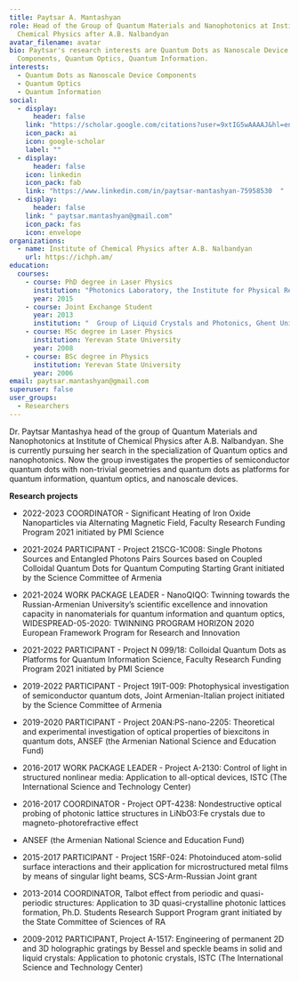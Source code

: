 ```yaml
---
title: Paytsar A. Mantashyan
role: Head of the Group of Quantum Materials and Nanophotonics at Institute of
  Chemical Physics after A.B. Nalbandyan
avatar_filename: avatar
bio: Paytsar's research interests are Quantum Dots as Nanoscale Device
  Components, Quantum Optics, Quantum Information.
interests:
  - Quantum Dots as Nanoscale Device Components
  - Quantum Optics
  - Quantum Information
social:
  - display:
      header: false
    link: "https://scholar.google.com/citations?user=9xtIG5wAAAAJ&hl=en "
    icon_pack: ai
    icon: google-scholar
    label: ""
  - display:
      header: false
    icon: linkedin
    icon_pack: fab
    link: "https://www.linkedin.com/in/paytsar-mantashyan-75958530  "
  - display:
      header: false
    link: " paytsar.mantashyan@gmail.com"
    icon_pack: fas
    icon: envelope
organizations:
  - name: Institute of Chemical Physics after A.B. Nalbandyan
    url: https://ichph.am/
education:
  courses:
    - course: PhD degree in Laser Physics
      institution: "Photonics Laboratory, the Institute for Physical Research of NAS RA "
      year: 2015
    - course: Joint Exchange Student
      year: 2013
      institution: "  Group of Liquid Crystals and Photonics, Ghent University"
    - course: MSc degree in Laser Physics
      institution: Yerevan State University
      year: 2008
    - course: BSc degree in Physics
      institution: Yerevan State University
      year: 2006
email: paytsar.mantashyan@gmail.com
superuser: false
user_groups:
  - Researchers
---
```

Dr. Paytsar Mantashya head of the group of Quantum Materials and Nanophotonics at Institute of Chemical Physics after A.B. Nalbandyan. She is currently pursuing her search in the specialization of Quantum optics and nanophotonics. Now the group investigates the properties of semiconductor quantum dots with non-trivial geometries and quantum dots as platforms for quantum information, quantum optics, and nanoscale devices.

**Research projects**
- 2022-2023 COORDINATOR - Significant Heating of Iron Oxide Nanoparticles via Alternating Magnetic Field, Faculty Research Funding Program 2021 initiated by PMI Science 
- 2021-2024 PARTICIPANT - Project 21SCG-1C008: Single Photons Sources and Entangled Photons Pairs Sources based on Coupled Colloidal Quantum Dots for Quantum Computing Starting Grant initiated by the Science Committee of Armenia
- 2021-2024 WORK PACKAGE LEADER - NanoQIQO: Twinning towards the Russian-Armenian University’s scientific excellence and innovation capacity in nanomaterials for quantum information and quantum optics, WIDESPREAD-05-2020: TWINNING PROGRAM HORIZON 2020 European Framework Program for Research and Innovation 
- 2021-2022 PARTICIPANT - Project N 099/18: Colloidal Quantum Dots as Platforms for Quantum Information Science, Faculty Research Funding Program 2021 initiated by PMI Science 
- 2019-2022 PARTICIPANT - Project 19IT-009: Photophysical investigation of semiconductor quantum dots, Joint Armenian-Italian project initiated by the Science Committee of Armenia 
- 2019-2020 PARTICIPANT - Project 20AN:PS-nano-2205: Theoretical and experimental investigation of optical properties of biexcitons in quantum dots, ANSEF (the Armenian National Science and Education Fund) 
- 2016-2017 WORK PACKAGE LEADER - Project A-2130: Control of light in structured nonlinear media: Application to all-optical devices, ISTC (The International Science and Technology Center)
- 2016-2017 COORDINATOR - Project OPT-4238: Nondestructive optical probing of photonic lattice structures in LiNbO3:Fe crystals due to magneto-photorefractive effect 
- ANSEF (the Armenian National Science and Education Fund) 
- 2015-2017 PARTICIPANT - Project 15RF-024: Photoinduced atom-solid surface interactions and their application for microstructured metal films by means of singular light beams, SCS-Arm-Russian Joint grant
-	2013-2014 COORDINATOR, Talbot effect from periodic and quasi-periodic structures: Application to 3D quasi-crystalline photonic lattices formation, Ph.D. Students Research Support Program grant initiated by the State Committee of Sciences of RA
-	2009-2012 PARTICIPANT, Project A-1517: Engineering of permanent 2D and 3D holographic gratings by Bessel and speckle beams in solid and liquid crystals: Application to photonic crystals, ISTC (The International Science and Technology Center)
